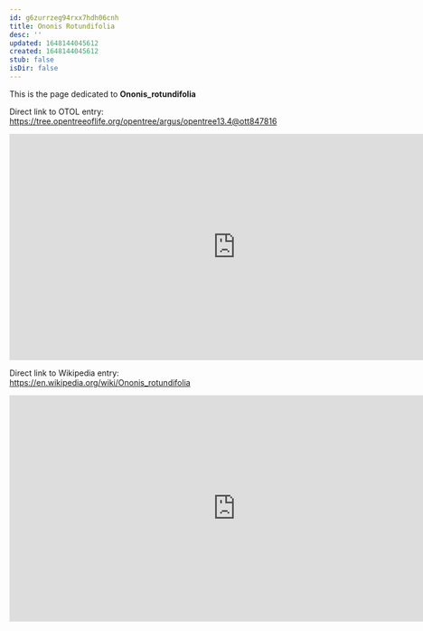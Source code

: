```yaml
---
id: g6zurrzeg94rxx7hdh06cnh
title: Ononis Rotundifolia
desc: ''
updated: 1648144045612
created: 1648144045612
stub: false
isDir: false
---
```

This is the page dedicated to **Ononis_rotundifolia**


Direct link to OTOL entry: https://tree.opentreeoflife.org/opentree/argus/opentree13.4@ott847816



<html>
    <body>
    <iframe src="https://tree.opentreeoflife.org/opentree/argus/opentree13.4@ott847816"
    width="800" height="400" frameborder="0" allowfullscreen> </iframe>
    </body>
</html>
    


Direct link to Wikipedia entry: https://en.wikipedia.org/wiki/Ononis_rotundifolia



<html>
    <body>
    <iframe src="https://en.wikipedia.org/wiki/Ononis_rotundifolia"
    width="800" height="400" frameborder="0" allowfullscreen> </iframe>
    </body>
</html>
    
